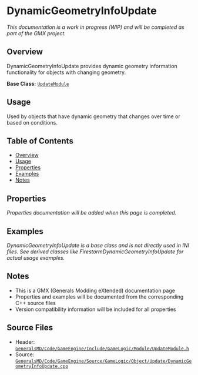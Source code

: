 # DynamicGeometryInfoUpdate

*This documentation is a work in progress (WIP) and will be completed as part of the GMX project.*

## Overview

DynamicGeometryInfoUpdate provides dynamic geometry information functionality for objects with changing geometry.

**Base Class:** [`UpdateModule`](../../GeneralsMD/Code/GameEngine/Include/GameLogic/Module/UpdateModule.h)

## Usage

Used by objects that have dynamic geometry that changes over time or based on conditions.

## Table of Contents

- [Overview](#overview)
- [Usage](#usage)
- [Properties](#properties)
- [Examples](#examples)
- [Notes](#notes)

## Properties

*Properties documentation will be added when this page is completed.*

## Examples

*DynamicGeometryInfoUpdate is a base class and is not directly used in INI files. See derived classes like FirestormDynamicGeometryInfoUpdate for actual usage examples.*

## Notes

- This is a GMX (Generals Modding eXtended) documentation page
- Properties and examples will be documented from the corresponding C++ source files
- Version compatibility information will be included for all properties

## Source Files

- Header: [`GeneralsMD/Code/GameEngine/Include/GameLogic/Module/UpdateModule.h`](../../GeneralsMD/Code/GameEngine/Include/GameLogic/Module/UpdateModule.h)
- Source: [`GeneralsMD/Code/GameEngine/Source/GameLogic/Object/Update/DynamicGeometryInfoUpdate.cpp`](../../GeneralsMD/Code/GameEngine/Source/GameLogic/Object/Update/DynamicGeometryInfoUpdate.cpp)
